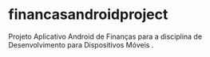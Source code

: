 # financasandroidproject
 Projeto Aplicativo Android de Finanças para a disciplina de Desenvolvimento para Dispositivos Móveis .
